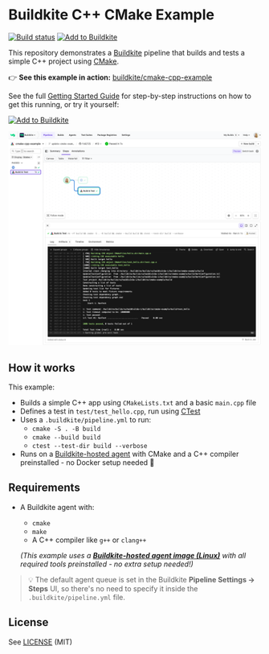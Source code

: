 # Buildkite C++ CMake Example

[![Build status](https://badge.buildkite.com/f9b46d96710d254e34229ba68bb8797d0b8f1e64ac5abfecb9.svg?branch=main)](https://buildkite.com/buildkite/cmake-cpp-example/builds/latest?branch=main)
[![Add to Buildkite](https://img.shields.io/badge/Add%20to%20Buildkite-14CC80)](https://buildkite.com/new)

This repository demonstrates a [Buildkite](https://buildkite.com/) pipeline that builds and tests a simple C++ project using [CMake](https://cmake.org/).

👉 **See this example in action:** [buildkite/cmake-cpp-example](https://buildkite.com/buildkite/cmake-cpp-example/builds/latest?branch=main)

See the full [Getting Started Guide](https://buildkite.com/docs/guides/getting-started) for step-by-step instructions on how to get this running, or try it yourself:

[![Add to Buildkite](https://buildkite.com/button.svg)](https://buildkite.com/new)

<a href="https://buildkite.com/buildkite/cmake-cpp-example/builds/latest?branch=main">
  <img width="2400" alt="Screenshot of example pipeline build page" src=".buildkite/screenshot.png" />
</a>

<!-- docs:start -->

## How it works

This example:
- Builds a simple C++ app using `CMakeLists.txt` and a basic `main.cpp` file
- Defines a test in `test/test_hello.cpp`, run using [CTest](https://cmake.org/cmake/help/latest/manual/ctest.1.html)
- Uses a `.buildkite/pipeline.yml` to run:
  - `cmake -S . -B build`
  - `cmake --build build`
  - `ctest --test-dir build --verbose`
- Runs on a [Buildkite-hosted agent](https://buildkite.com/docs/pipelines/hosted-agents) with CMake and a C++ compiler preinstalled - no Docker setup needed 🎉

## Requirements

- A Buildkite agent with:
  - `cmake`
  - `make`
  - A C++ compiler like `g++` or `clang++`

  _(This example uses a **[Buildkite-hosted agent image (Linux)](https://buildkite.com/docs/pipelines/hosted-agents/linux#agent-images)** with all required tools preinstalled - no extra setup needed!)_

> 💡 The default agent queue is set in the Buildkite **Pipeline Settings → Steps** UI,
> so there's no need to specify it inside the `.buildkite/pipeline.yml` file.

<!-- docs:end -->

## License

See [LICENSE](LICENSE) (MIT)

